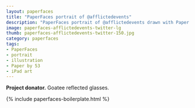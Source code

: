 ```yaml
---
layout: paperfaces
title: "PaperFaces portrait of @afflictedevents"
description: "PaperFaces portrait of @afflictedevents drawn with Paper by 53 on an iPad."
image: paperfaces-afflictedevents-twitter-lg
thumb: paperfaces-afflictedevents-twitter-150.jpg
category: paperfaces
tags: 
- PaperFaces
- portrait
- illustration
- Paper by 53
- iPad art
---
```


**Project donator.** Goatee reflected glasses.

{% include paperfaces-boilerplate.html %}